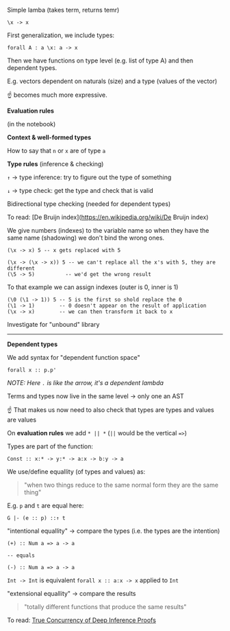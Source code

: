 Simple lamba (takes term, returns temr)

```
\x -> x
```

First generalization, we include types:

```
forall A : a \x: a -> x
```

Then we have functions on type level (e.g. list of type A) and then dependent types.

E.g. vectors dependent on naturals (size) and a type (values of the vector)

:point_up: becomes much more expressive.

**Evaluation rules**

(in the notebook)

**Context & well-formed types**

How to say that `n` or `x` are of type `a`

**Type rules** (inference & checking)

`↑` -> type inference: try to figure out the type of something

`↓` -> type check: get the type and check that is valid

Bidirectional type checking (needed for dependent types)

To read: [De Bruijn index](https://en.wikipedia.org/wiki/De Bruijn index)

We give numbers (indexes) to the variable name so when they have the same name
(shadowing) we don't bind the wrong ones.

```
(\x -> x) 5 -- x gets replaced with 5
```

```
(\x -> (\x -> x)) 5 -- we can't replace all the x's with 5, they are different
(\5 -> 5)          -- we'd get the wrong result
```

To that example we can assign indexes (outer is 0, inner is 1)

```
(\0 (\1 -> 1)) 5 -- 5 is the first so shold replace the 0
(\1 -> 1)        -- 0 doesn't appear on the result of application
(\x -> x)        -- we can then transform it back to x
```

Investigate for "unbound" library

---

**Dependent types**

We add syntax for "dependent function space"

```
forall x :: p.p'
```

_NOTE: Here `.` is like the arrow, it's a dependent lambda_

Terms and types now live in the same level -> only one an AST

:point_up: That makes us now need to also check that types are types and values
are values

On **evaluation rules** we add `* || *` (`||` would be the vertical `=>`)

Types are part of the function:

```
Const :: x:* -> y:* -> a:x -> b:y -> a
```

We use/define equallity (of types and values) as:

> "when two things reduce to the same normal form they are the same thing"

E.g. `p` and `t` are equal here:

```
G |- (e :: p) ::↑ t
```

"intentional equallity" -> compare the types (i.e. the types are the intention)

```
(+) :: Num a => a -> a

-- equals

(-) :: Num a => a -> a
```

`Int -> Int` is equivalent `forall x :: a:x -> x` applied to `Int`

"extensional equallity" -> compare the results

> "totally different functions that produce the same results"

To read: [True Concurrency of Deep Inference Proofs](https://drive.google.com/file/d/0B150TbHH-gFtWVE0dGJMOVFEeTQ/view)
